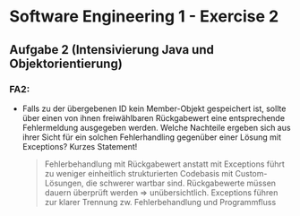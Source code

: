 # Software Engineering 1 - Exercise 2

## Aufgabe 2 (Intensivierung Java und Objektorientierung)

### FA2:

* Falls zu der übergebenen ID kein Member-Objekt gespeichert ist, sollte über einen von ihnen freiwählbaren Rückgabewert eine entsprechende Fehlermeldung ausgegeben werden. Welche Nachteile ergeben sich aus ihrer Sicht für ein solchen Fehlerhandling gegenüber einer Lösung mit Exceptions? Kurzes Statement!
    > Fehlerbehandlung mit Rückgabewert anstatt mit Exceptions führt zu weniger einheitlich strukturierten Codebasis mit Custom-Lösungen, die schwerer wartbar sind. Rückgabewerte müssen dauern überprüft werden => unübersichtlich.
    > Exceptions führen zur klarer Trennung zw. Fehlerbehandlung und Programmfluss